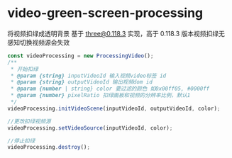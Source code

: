# video-green-screen-processing

将视频扣绿成透明背景
基于 three@0.118.3 实现，高于 0.118.3 版本视频扣绿无感知切换视频源会失效

```javascript
const videoProcessing = new ProcessingVideo();
/**
 * 开始扣绿
 * @param {string} inputVideoId 输入视频video标签 id
 * @param {string} outputVideoId 输出视频dom id
 * @param {number | string} color 要过滤的颜色 如0x00ff05, #0000ff
 * @param {number} pixelRatio 扣绿画板和视频的分辨率比例，默认1
 */
videoProcessing.initVideoScene(inputVideoId, outputVideoId, color);

//更改扣绿视频源
videoProcessing.setVideoSource(inputVideoId, color);

//停止扣绿
videoProcessing.destroy();
```
